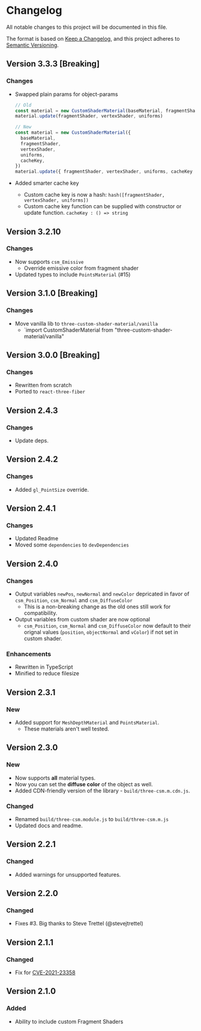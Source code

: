 # Changelog

All notable changes to this project will be documented in this file.

The format is based on [Keep a Changelog](https://keepachangelog.com/en/1.0.0/),
and this project adheres to [Semantic Versioning](https://semver.org/spec/v2.0.0.html).

## Version 3.3.3 **[Breaking]**

### Changes

- Swapped plain params for object-params

  ```js
  // Old
  const material = new CustomShaderMaterial(baseMaterial, fragmentShader, vertexShader, uniforms)
  material.update(fragmentShader, vertexShader, uniforms)

  // New
  const material = new CustomShaderMaterial({
    baseMaterial,
    fragmentShader,
    vertexShader,
    uniforms,
    cacheKey,
  })
  material.update({ fragmentShader, vertexShader, uniforms, cacheKey })
  ```

- Added smarter cache key
  - Custom cache key is now a hash: `hash([fragmentShader, vertexShader, uniforms])`
  - Custom cache key function can be supplied with constructor or update function. `cacheKey : () => string`

## Version 3.2.10

### Changes

- Now supports `csm_Emissive`
  - Override emissive color from fragment shader
- Updated types to include `PointsMaterial` (#15)

## Version 3.1.0 **[Breaking]**

### Changes

- Move vanilla lib to `three-custom-shader-material/vanilla`
  - `import CustomShaderMaterial from "three-custom-shader-material/vanilla"

## Version 3.0.0 **[Breaking]**

### Changes

- Rewritten from scratch
- Ported to `react-three-fiber`

## Version 2.4.3

### Changes

- Update deps.

## Version 2.4.2

### Changes

- Added `gl_PointSize` override.

## Version 2.4.1

### Changes

- Updated Readme
- Moved some `dependencies` to `devDependencies`

## Version 2.4.0

### Changes

- Output variables `newPos`, `newNormal` and `newColor` depricated in favor of `csm_Position`, `csm_Normal` and `csm_DiffuseColor`
  - This is a non-breaking change as the old ones still work for compatibility.
- Output variables from custom shader are now optional
  - `csm_Position`, `csm_Normal` and `csm_DiffuseColor` now default to their orignal values (`position`, `objectNormal` and `vColor`) if not set in custom shader.

### Enhancements

- Rewritten in TypeScript
- Minified to reduce filesize

## Version 2.3.1

### New

- Added support for `MeshDepthMaterial` and `PointsMaterial`.
  - These materials aren't well tested.

## Version 2.3.0

### New

- Now supports **all** material types.
- Now you can set the **diffuse color** of the object as well.
- Added CDN-friendly version of the library - `build/three-csm.m.cdn.js`.

### Changed

- Renamed `build/three-csm.module.js` to `build/three-csm.m.js`
- Updated docs and readme.

## Version 2.2.1

### Changed

- Added warnings for unsupported features.

## Version 2.2.0

### Changed

- Fixes #3. Big thanks to Steve Trettel (@stevejtrettel)

## Version 2.1.1

### Changed

- Fix for [CVE-2021-23358](https://github.com/advisories/GHSA-cf4h-3jhx-xvhq)

## Version 2.1.0

### Added

- Ability to include custom Fragment Shaders
